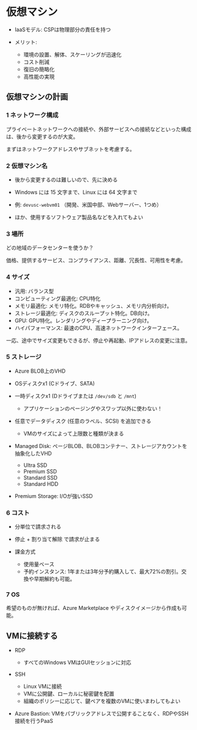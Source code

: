 # 仮想マシン

- IaaSモデル: CSPは物理部分の責任を持つ

- メリット:
  - 環境の設置、解体、スケーリングが迅速化
  - コスト削減
  - 復旧の簡略化
  - 高性能の実現

## 仮想マシンの計画

### 1 ネットワーク構成

プライベートネットワークへの接続や、外部サービスへの接続などといった構成は、後から変更するのが大変。

まずはネットワークアドレスやサブネットを考慮する。

### 2 仮想マシン名

- 後から変更するのは難しいので、先に決める

- Windows には 15 文字まで、Linux には 64 文字まで

- 例: `devusc-webvm01` （開発、米国中部、Webサーバー、1つめ）

- ほか、使用するソフトウェア製品名などを入れてもよい

### 3 場所

どの地域のデータセンターを使うか？

価格、提供するサービス、コンプライアンス、距離、冗長性、可用性を考慮。

### 4 サイズ

- 汎用: バランス型
- コンピューティング最適化: CPU特化
- メモリ最適化: メモリ特化。RDBやキャッシュ、メモリ内分析向け。
- ストレージ最適化: ディスクのスループット特化。DB向け。
- GPU: GPU特化。レンダリングやディープラーニング向け。
- ハイパフォーマンス: 最速のCPU、高速ネットワークインターフェース。

一応、途中でサイズ変更もできるが、停止や再起動、IPアドレスの変更に注意。

### 5 ストレージ

- Azure BLOB上のVHD

- OSディスクx1 (Cドライブ、SATA)

- 一時ディスクx1 (Dドライブまたは `/dev/sdb` と `/mnt`)
  - アプリケーションのページングやスワップ以外に使わない！

- 任意でデータディスク (任意のラベル、SCSI) を追加できる
  - VMのサイズによって上限数と種類が決まる

- Managed Disk: ページBLOB、BLOBコンテナー、ストレージアカウントを抽象化したVHD
  - Ultra SSD
  - Premium SSD
  - Standard SSD
  - Standard HDD

- Premium Storage: I/Oが強いSSD

### 6 コスト

- 分単位で請求される

- 停止 + 割り当て解除 で請求が止まる

- 課金方式
  - 使用量ベース
  - 予約インスタンス: 1年または3年分予約購入して、最大72%の割引。交換や早期解約も可能。

### 7 OS

希望のものが無ければ、Azure Marketplace やディスクイメージから作成も可能。

## VMに接続する

- RDP
  - すべてのWindows VMはGUIセッションに対応

- SSH
  - Linux VMに接続
  - VMに公開鍵、ローカルに秘密鍵を配置
  - 組織のポリシーに応じて、鍵ペアを複数のVMに使いまわしてもよい

- Azure Bastion: VMをパブリックアドレスで公開することなく、RDPやSSH接続を行うPaaS

